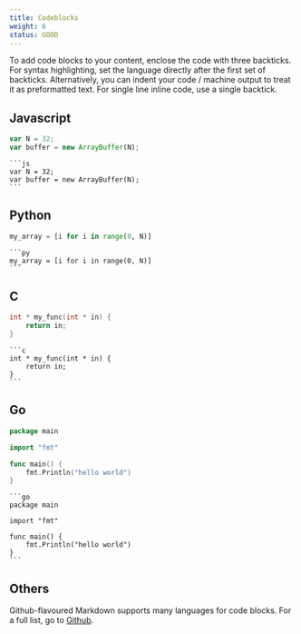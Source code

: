 ```yaml
---
title: Codeblocks
weight: 6
status: GOOD
---
```


To add code blocks to your content, enclose the code with three backticks. For syntax highlighting, set the language 
directly after the first set of backticks. Alternatively, you can indent your code / machine output to treat it as 
preformatted text. For single line inline code, use a single backtick.

## Javascript

```js
var N = 32;
var buffer = new ArrayBuffer(N);
```

    ```js
    var N = 32;
    var buffer = new ArrayBuffer(N);
    ```

## Python

```py
my_array = [i for i in range(0, N)]
```

    ```py
    my_array = [i for i in range(0, N)]
    ```

## C

```c
int * my_func(int * in) {
    return in;
}
```

    ```c
    int * my_func(int * in) {
        return in;
    }
    ```

## Go

```go
package main

import "fmt"

func main() {
    fmt.Println("hello world")
}
```

    ```go
    package main
    
    import "fmt"
    
    func main() {
        fmt.Println("hello world")
    }
    ```

## Others

Github-flavoured Markdown supports many languages for code blocks. For a full list, go to [Github](https://github.com/github/linguist/blob/master/lib/linguist/languages.yml).
